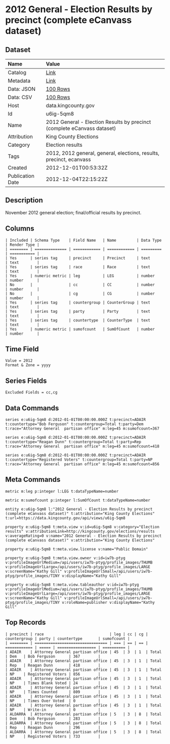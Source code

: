 # 2012 General - Election Results by precinct (complete eCanvass dataset)

## Dataset

| Name | Value |
| :--- | :---- |
| Catalog | [Link](https://catalog.data.gov/dataset/2012-general-election-ecanvass-d5fac) |
| Metadata | [Link](https://data.kingcounty.gov/api/views/u6ig-5qm8) |
| Data: JSON | [100 Rows](https://data.kingcounty.gov/api/views/u6ig-5qm8/rows.json?max_rows=100) |
| Data: CSV | [100 Rows](https://data.kingcounty.gov/api/views/u6ig-5qm8/rows.csv?max_rows=100) |
| Host | data.kingcounty.gov |
| Id | u6ig-5qm8 |
| Name | 2012 General - Election Results by precinct (complete eCanvass dataset) |
| Attribution | King County Elections |
| Category | Election results |
| Tags | 2012, 2012 general, general, elections, results, precinct, ecanvass |
| Created | 2012-12-01T00:53:32Z |
| Publication Date | 2012-12-04T22:15:22Z |

## Description

November 2012 general election; final/official results by precinct.

## Columns

```ls
| Included | Schema Type    | Field Name   | Name         | Data Type | Render Type |
| ======== | ============== | ============ | ============ | ========= | =========== |
| Yes      | series tag     | precinct     | Precinct     | text      | text        |
| Yes      | series tag     | race         | Race         | text      | text        |
| Yes      | numeric metric | leg          | LEG          | number    | number      |
| No       |                | cc           | CC           | number    | number      |
| No       |                | cg           | CG           | number    | number      |
| Yes      | series tag     | countergroup | CounterGroup | text      | text        |
| Yes      | series tag     | party        | Party        | text      | text        |
| Yes      | series tag     | countertype  | CounterType  | text      | text        |
| Yes      | numeric metric | sumofcount   | SumOfCount   | number    | number      |
```

## Time Field

```ls
Value = 2012
Format & Zone = yyyy
```

## Series Fields

```ls
Excluded Fields = cc,cg
```

## Data Commands

```ls
series e:u6ig-5qm8 d:2012-01-01T00:00:00.000Z t:precinct=ADAIR t:countertype="Bob Ferguson" t:countergroup=Total t:party=Dem t:race="Attorney General  partisan office" m:leg=45 m:sumofcount=367

series e:u6ig-5qm8 d:2012-01-01T00:00:00.000Z t:precinct=ADAIR t:countertype="Reagan Dunn" t:countergroup=Total t:party=Rep t:race="Attorney General  partisan office" m:leg=45 m:sumofcount=418

series e:u6ig-5qm8 d:2012-01-01T00:00:00.000Z t:precinct=ADAIR t:countertype="Registered Voters" t:countergroup=Total t:party=NP t:race="Attorney General  partisan office" m:leg=45 m:sumofcount=856
```

## Meta Commands

```ls
metric m:leg p:integer l:LEG t:dataTypeName=number

metric m:sumofcount p:integer l:SumOfCount t:dataTypeName=number

entity e:u6ig-5qm8 l:"2012 General - Election Results by precinct (complete eCanvass dataset)" t:attribution="King County Elections" t:url=https://data.kingcounty.gov/api/views/u6ig-5qm8

property e:u6ig-5qm8 t:meta.view v:id=u6ig-5qm8 v:category="Election results" v:attributionLink=http://kingcounty.gov/elections/results v:averageRating=0 v:name="2012 General - Election Results by precinct (complete eCanvass dataset)" v:attribution="King County Elections"

property e:u6ig-5qm8 t:meta.view.license v:name="Public Domain"

property e:u6ig-5qm8 t:meta.view.owner v:id=iw7b-ptyg v:profileImageUrlMedium=/api/users/iw7b-ptyg/profile_images/THUMB v:profileImageUrlLarge=/api/users/iw7b-ptyg/profile_images/LARGE v:screenName="Kathy Gill" v:profileImageUrlSmall=/api/users/iw7b-ptyg/profile_images/TINY v:displayName="Kathy Gill"

property e:u6ig-5qm8 t:meta.view.tableauthor v:id=iw7b-ptyg v:profileImageUrlMedium=/api/users/iw7b-ptyg/profile_images/THUMB v:profileImageUrlLarge=/api/users/iw7b-ptyg/profile_images/LARGE v:screenName="Kathy Gill" v:profileImageUrlSmall=/api/users/iw7b-ptyg/profile_images/TINY v:roleName=publisher v:displayName="Kathy Gill"
```

## Top Records

```ls
| precinct | race                             | leg | cc | cg | countergroup | party | countertype       | sumofcount | 
| ======== | ================================ | === | == | == | ============ | ===== | ================= | ========== | 
| ADAIR    | Attorney General partisan office | 45  | 3  | 1  | Total        | Dem   | Bob Ferguson      | 367        | 
| ADAIR    | Attorney General partisan office | 45  | 3  | 1  | Total        | Rep   | Reagan Dunn       | 418        | 
| ADAIR    | Attorney General partisan office | 45  | 3  | 1  | Total        | NP    | Registered Voters | 856        | 
| ADAIR    | Attorney General partisan office | 45  | 3  | 1  | Total        | NP    | Times Blank Voted | 24         | 
| ADAIR    | Attorney General partisan office | 45  | 3  | 1  | Total        | NP    | Times Counted     | 809        | 
| ADAIR    | Attorney General partisan office | 45  | 3  | 1  | Total        | NP    | Times Over Voted  | 0          | 
| ADAIR    | Attorney General partisan office | 45  | 3  | 1  | Total        | NP    | Write-in          | 0          | 
| ALDARRA  | Attorney General partisan office | 5   | 3  | 8  | Total        | Dem   | Bob Ferguson      | 283        | 
| ALDARRA  | Attorney General partisan office | 5   | 3  | 8  | Total        | Rep   | Reagan Dunn       | 296        | 
| ALDARRA  | Attorney General partisan office | 5   | 3  | 8  | Total        | NP    | Registered Voters | 733        | 
```
